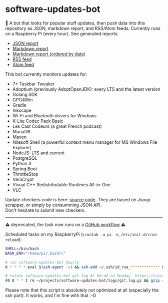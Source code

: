 # software-updates-bot
:robot: A bot that looks for popular stuff updates, then push data into this repository as JSON, markdown report, and RSS/Atom feeds. Currently runs on a Raspberry Pi (every hour). See generated reports:  
* [JSON report](https://raw.githubusercontent.com/jonathanlermitage/software-updates-bot/master/report/report.json)
* [Markdown report](report/report.md)
* [Markdown report (ordered by date)](report/report-by-date.md)
* [RSS feed](https://raw.githubusercontent.com/jonathanlermitage/software-updates-bot/master/report/report.rss.xml)
* [Atom feed](https://raw.githubusercontent.com/jonathanlermitage/software-updates-bot/master/report/report.atom.xml)

This bot currently monitors updates for:
* 7+ Taskbar Tweaker
* Adoptium (previously AdoptOpenJDK): every LTS and the latest version
* Golang SDK
* GPG4Win
* Gradle
* Inkscape
* Wi-Fi and Bluetooth drivers for Windows
* K-Lite Codec Pack Basic
* Les Cast Codeurs (a great French podcast)
* MariaDB
* Maven
* Nilesoft Shell (a powerful context menu manager for MS Windows File Explorer)
* NodeJS: LTS and current
* PostgreSQL
* Python 3
* Spring Boot
* ThrottleStop
* VeraCrypt
* Visual C++ Redistributable Runtimes All-in-One
* VLC

Update checkers code is here: [source code](https://github.com/jonathanlermitage/software-updates-bot/tree/master/src/main/kotlin/biz/lermitage/sub/service/checker/impl). They are based on Jsoup scrapper, or simply by consumming JSON API.  
Don't hesitate to submit new checkers. 

---

:warning: deprecated, the task now runs on a [GitHub workflow](https://github.com/jonathanlermitage/software-updates-bot/actions/workflows/run-bot.yml) :warning:

Scheduled tasks on my RaspberryPi (`crontab -u pi -e`, `/etc/init.d/cron reload`):

```bash
SHELL=/bin/bash
BASH_ENV="/home/pi/.bashrc"

# run software-updates-bot hourly
0 * * * * eval $(ssh-agent -s) && ssh-add ~/.ssh/id_rsa_************* && cd ~/projects/software-updates-bot/ && git fetch origin && git reset --hard origin && ./run.sh && pkill -f ssh-agent

# rotate software-updates-bot git log At 00:40 on Monday  https://crontab.guru/#40_0_*_*_1
40 0 * * 1 rm ~/projects/software-updates-bot/logs/git.log.gz && gzip ~/projects/software-updates-bot/logs/git.log && rm ~/projects/software-updates-bot/logs/git.log
```

Please note that this script is absolutely not optimized at all (especially the ssh part). It works, and I'm fine with that :-D
